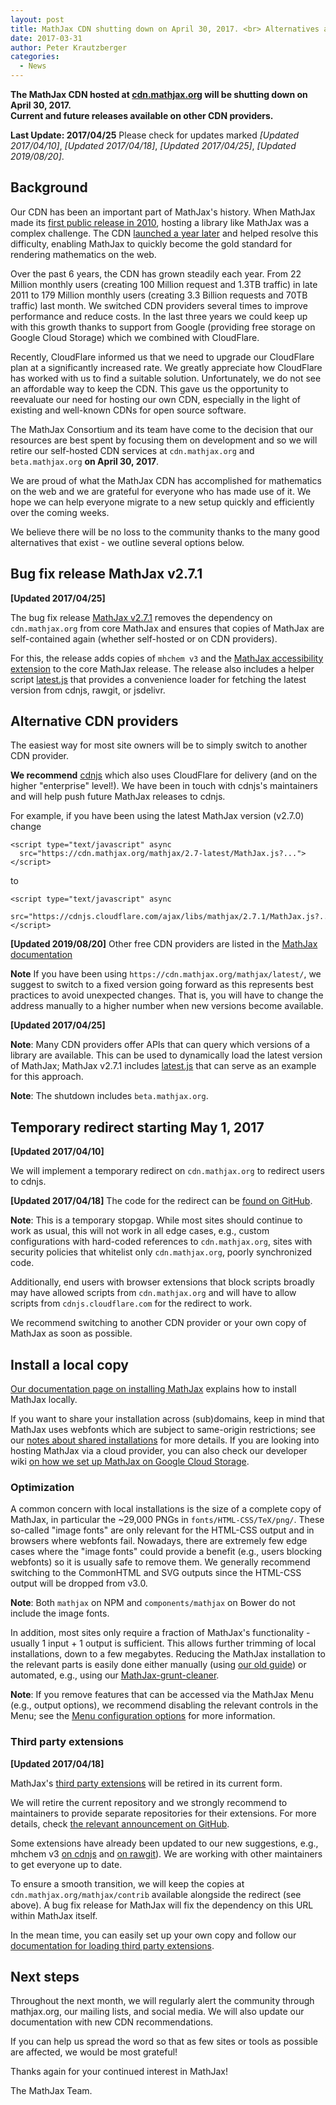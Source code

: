 ```yaml
---
layout: post
title: MathJax CDN shutting down on April 30, 2017. <br> Alternatives available.
date: 2017-03-31
author: Peter Krautzberger
categories:
  - News
---
```



**The MathJax CDN hosted at [cdn.mathjax.org](cdn.mathjax.org) will be shutting down on April 30, 2017. <br> Current and future releases available on other CDN providers.**

**Last Update: 2017/04/25** Please check for updates marked *[Updated 2017/04/10]*, *[Updated 2017/04/18]*, *[Updated 2017/04/25]*, *[Updated 2019/08/20]*.


## Background

Our CDN has been an important part of MathJax's history. When MathJax made its [first public release in 2010](https://www.mathjax.org/mathjax-beta-released/), hosting a library like MathJax was a complex challenge. The CDN [launched a year later](https://www.mathjax.org/mathjax-launches-cdn-service-with-1-1-release/) and helped resolve this difficulty, enabling MathJax to quickly become the gold standard for rendering mathematics on the web.

Over the past 6 years, the CDN has grown steadily each year. From 22 Million monthly users (creating 100 Million request and 1.3TB traffic) in late 2011 to 179 Million monthly users (creating 3.3 Billion requests and 70TB traffic) last month. We switched CDN providers several times to improve performance and reduce costs. In the last three years we could keep up with this growth thanks to support from Google (providing free storage on Google Cloud Storage) which we combined with CloudFlare.

Recently, CloudFlare informed us that we need to upgrade our CloudFlare plan at a significantly increased rate. We greatly appreciate how CloudFlare has worked with us to find a suitable solution. Unfortunately, we do not see an affordable way to keep the CDN. This gave us the opportunity to reevaluate our need for hosting our own CDN, especially in the light of existing and well-known CDNs for open source software.

The MathJax Consortium and its team have come to the decision that our resources are best spent by focusing them on development and so we will retire our self-hosted CDN services at `cdn.mathjax.org` and `beta.mathjax.org` **on April 30, 2017**. 

We are proud of what the MathJax CDN has accomplished for mathematics on the web and we are grateful for everyone who has made use of it. We hope we can help everyone migrate to a new setup quickly and efficiently over the coming weeks.

We believe there will be no loss to the community thanks to the many good alternatives that exist - we outline several options below.

## Bug fix release MathJax v2.7.1

**[Updated 2017/04/25]**

The bug fix release [MathJax v2.7.1](https://github.com/mathjax/MathJax/releases/tag/2.7.1) removes the dependency on `cdn.mathjax.org` from core MathJax and ensures that copies of MathJax are self-contained again (whether self-hosted or on CDN providers).

For this, the release adds copies of `mhchem v3` and the [MathJax accessibility extension](https://github.com/mathjax/MathJax-a11y) to the core MathJax release.
The release also includes a helper script [latest.js](https://github.com/mathjax/MathJax/blob/2.7.1/unpacked/latest.js) that provides a convenience loader for fetching the latest version from cdnjs, rawgit, or jsdelivr.

## Alternative CDN providers

The easiest way for most site owners will be to simply switch to another CDN provider. 

**We recommend** [cdnjs](https://cdnjs.com) which also uses CloudFlare for delivery (and on the higher "enterprise" level!). We have been in touch with cdnjs's maintainers and will help push future MathJax releases to cdnjs.

For example, if you have been using the latest MathJax version (v2.7.0) change

```
<script type="text/javascript" async
  src="https://cdn.mathjax.org/mathjax/2.7-latest/MathJax.js?...">
</script>
```

to 

```
<script type="text/javascript" async
  src="https://cdnjs.cloudflare.com/ajax/libs/mathjax/2.7.1/MathJax.js?...">
</script>
```


**[Updated 2019/08/20]** Other free CDN providers are listed in the [MathJax documentation](http://docs.mathjax.org/en/v2.7-latest/start.html#using-a-content-delivery-network-cdn)


**Note** If you have been using `https://cdn.mathjax.org/mathjax/latest/`, we suggest to switch to a fixed version going forward as this represents best practices to avoid unexpected changes.  That is, you will have to change the address manually to a higher number when new versions become available.

**[Updated 2017/04/25]**

**Note**: Many CDN providers offer APIs that can query which versions of a library are available. This can be used to dynamically load the latest version of MathJax; MathJax v2.7.1 includes [latest.js](https://github.com/mathjax/MathJax/blob/2.7.1/unpacked/latest.js) that can serve as an example for this approach.

**Note**: The shutdown includes `beta.mathjax.org`.


## Temporary redirect starting May 1, 2017

**[Updated 2017/04/10]**

We will implement a temporary redirect on `cdn.mathjax.org` to redirect users to cdnjs.

**[Updated 2017/04/18]** The code for the redirect can be [found on GitHub](https://github.com/mathjax/cdn-redirect).

**Note**: This is a temporary stopgap. While most sites should continue to work as usual, this will not work in all edge cases, e.g., custom configurations with hard-coded references to `cdn.mathjax.org`, sites with security policies that whitelist only `cdn.mathjax.org`, poorly synchronized code.

Additionally, end users with browser extensions that block scripts broadly may have allowed scripts from `cdn.mathjax.org` and will have to allow scripts from `cdnjs.cloudflare.com` for the redirect to work.

We recommend switching to another CDN provider or your own copy of MathJax as soon as possible.

## Install a local copy

[Our documentation page on installing MathJax](http://docs.mathjax.org/en/v2.7-latest/installation.html) explains how to install MathJax locally. 

If you want to share your installation across (sub)domains, keep in mind that MathJax uses webfonts which are subject to same-origin restrictions; see our [notes about shared installations](http://docs.mathjax.org/en/v2.7-latest/installation.html#notes-about-shared-installations) for more details. If you are looking into hosting MathJax via a cloud provider, you can also check our developer wiki [on how we set up MathJax on Google Cloud Storage](https://github.com/mathjax/MathJax/wiki/CDN-Hosting-at-Google-Cloud-Storage).

### Optimization

A common concern with local installations is the size of a complete copy of MathJax, in particular the ~29,000 PNGs in `fonts/HTML-CSS/TeX/png/`. These so-called "image fonts" are only relevant for the HTML-CSS output and in browsers where webfonts fail. Nowadays, there are extremely few edge cases where the "image fonts" could provide a benefit (e.g., users blocking webfonts) so it is usually safe to remove them. We generally recommend switching to the CommonHTML and SVG outputs since the HTML-CSS output will be dropped from v3.0.

**Note**: Both `mathjax` on NPM and `components/mathjax` on Bower do not include the image fonts.

In addition, most sites only require a fraction of MathJax's functionality - usually 1 input + 1 output is sufficient. This allows further trimming of local installations, down to a few megabytes. Reducing the MathJax installation to the relevant parts is easily done either manually (using [our old guide](https://github.com/mathjax/MathJax-docs/wiki/Guide:-reducing-size-of-a-mathjax-installation/1814429ed1e97bfb7675c0fd400804baa9287249)) or automated, e.g., using our [MathJax-grunt-cleaner](https://github.com/mathjax/MathJax-grunt-cleaner). 

**Note**: If you remove features that can be accessed via the MathJax Menu (e.g., output options), we recommend disabling the relevant controls in the Menu; see the [Menu configuration options](http://docs.mathjax.org/en/v2.7-latest/options/MathMenu.html) for more information.

### Third party extensions 

**[Updated 2017/04/18]** 

MathJax's [third party extensions](https://github.com/mathjax/MathJax-third-party-extensions) will be retired in its current form. 

We will retire the current repository and we strongly recommend to maintainers to provide separate repositories for their extensions. For more details, check [the relevant announcement on GitHub](https://github.com/mathjax/MathJax-third-party-extensions/issues/39).

Some extensions have already been updated to our new suggestions, e.g., mhchem v3 [on cdnjs](https://cdnjs.com/libraries/mathjax-mhchem) and [on rawgit](https://rawgit.com/mhchem/MathJax-mhchem/master/mhchem.js)). We are working with other maintainers to get everyone up to date.

To ensure a smooth transition, we will keep the copies at `cdn.mathjax.org/mathjax/contrib` available alongside the redirect (see above). A bug fix release for MathJax will fix the dependency on this URL within MathJax itself.

In the mean time, you can easily set up your own copy and follow our [documentation for loading third party extensions](http://docs.mathjax.org/en/v2.7-latest/options/ThirdParty.html#custom-extension-path-configuration).

## Next steps

Throughout the next month, we will regularly alert the community through mathjax.org, our mailing lists, and social media. We will also update our documentation with new CDN recommendations.

If you can help us spread the word so that as few sites or tools as possible are affected, we would be most grateful!

Thanks again for your continued interest in MathJax!

The MathJax Team.
